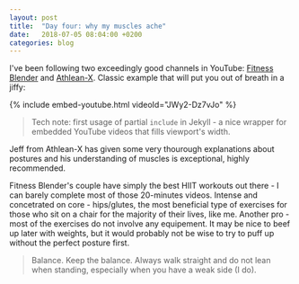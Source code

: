 ```yaml
---
layout: post
title:  "Day four: why my muscles ache"
date:   2018-07-05 08:04:00 +0200
categories: blog
---
```


I've been following two exceedingly good channels in YouTube: [Fitness Blender](https://www.youtube.com/channel/UCiP6wD_tYlYLYh3agzbByWQ) and [Athlean-X](https://www.youtube.com/user/JDCav24). Classic example that will put you out of breath in a jiffy:

{% include embed-youtube.html videoId="JWy2-Dz7vJo" %}
<blockquote>
Tech note: first usage of partial <code>include</code> in Jekyll - a nice wrapper for embedded YouTube videos that fills viewport's width.
</blockquote>


Jeff from Athlean-X has given some very thourough explanations about postures and his understanding of muscles is exceptional, highly recommended.

Fitness Blender's couple have simply the best HIIT workouts out there - I can barely complete most of those 20-minutes videos. Intense and concetrated on core - hips/glutes, the most beneficial type of exercises for those who sit on a chair for the majority of their lives, like me. Another pro - most of the exercises do not involve any equipement. It may be nice to beef up later with weights, but it would probably not be wise to try to puff up without the perfect posture first.

<blockquote>
Balance. Keep the balance. Always walk straight and do not lean when standing, especially when you have a weak side (I do).
</blockquote>
